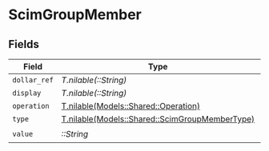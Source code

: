 # ScimGroupMember


## Fields

| Field                                                                                        | Type                                                                                         | Required                                                                                     | Description                                                                                  |
| -------------------------------------------------------------------------------------------- | -------------------------------------------------------------------------------------------- | -------------------------------------------------------------------------------------------- | -------------------------------------------------------------------------------------------- |
| `dollar_ref`                                                                                 | *T.nilable(::String)*                                                                        | :heavy_minus_sign:                                                                           | N/A                                                                                          |
| `display`                                                                                    | *T.nilable(::String)*                                                                        | :heavy_minus_sign:                                                                           | N/A                                                                                          |
| `operation`                                                                                  | [T.nilable(Models::Shared::Operation)](../../models/shared/operation.md)                     | :heavy_minus_sign:                                                                           | N/A                                                                                          |
| `type`                                                                                       | [T.nilable(Models::Shared::ScimGroupMemberType)](../../models/shared/scimgroupmembertype.md) | :heavy_minus_sign:                                                                           | N/A                                                                                          |
| `value`                                                                                      | *::String*                                                                                   | :heavy_check_mark:                                                                           | N/A                                                                                          |